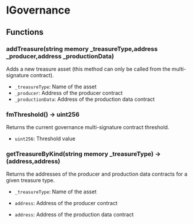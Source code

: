 # IGovernance

## Functions

### addTreasure(string memory \_treasureType,address \_producer,address \_productionData)

Adds a new treasure asset (this method can only be called from the multi-signature contract).

- `_treasureType`: Name of the asset
- `_producer`: Address of the producer contract
- `_productionData`: Address of the production data contract

### fmThreshold() -> uint256

Returns the current governance multi-signature contract threshold.

- `uint256`: Threshold value

### getTreasureByKind(string memory \_treasureType) -> (address,address)

Returns the addresses of the producer and production data contracts for a given treasure type.

- `_treasureType`: Name of the asset

- `address`: Address of the producer contract
- `address`: Address of the production data contract